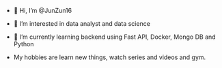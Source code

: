 - 👋 Hi, I’m @JunZun16
- 👀 I’m interested in data analyst and data science
- 🌱 I’m currently learning backend using Fast API, Docker, Mongo DB and Python

- My hobbies are learn new things, watch series and videos and gym.
